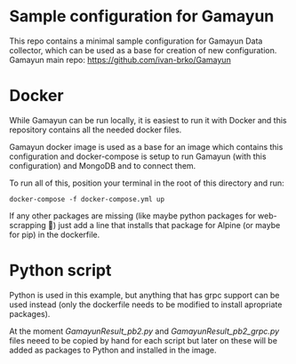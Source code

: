 # Sample configuration for Gamayun

This repo contains a minimal sample configuration for Gamayun Data collector, which can be used as a base for creation of new configuration.
<br>
Gamayun main repo: https://github.com/ivan-brko/Gamayun

# Docker
While Gamayun can be run locally, it is easiest to run it with Docker and this repository contains all the needed docker files.

Gamayun docker image is used as a base for an image which contains this configuration and docker-compose is setup to run Gamayun (with this configuration) and MongoDB and to connect them. 

To run all of this, position your terminal in the root of this directory and run:
```docker
docker-compose -f docker-compose.yml up
```
If any other packages are missing (like maybe python packages for web-scrapping 🙂) just add a line that installs that package for Alpine (or maybe for pip) in the dockerfile.

# Python script

Python is used in this example, but anything that has grpc support can be used instead (only the dockerfile needs to be modified to install apropriate packages).

At the moment _GamayunResult_pb2.py_ and _GamayunResult_pb2_grpc.py_ files neeed to be copied by hand for each script but later on these will be added as packages to Python and installed in the image.
